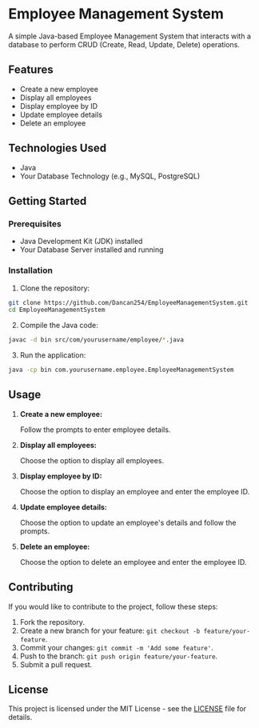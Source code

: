 # Employee Management System

A simple Java-based Employee Management System that interacts with a database to perform CRUD (Create, Read, Update, Delete) operations.

## Features

- Create a new employee
- Display all employees
- Display employee by ID
- Update employee details
- Delete an employee

## Technologies Used

- Java
- Your Database Technology (e.g., MySQL, PostgreSQL)

## Getting Started

### Prerequisites

- Java Development Kit (JDK) installed
- Your Database Server installed and running

### Installation

1. Clone the repository:

```bash
git clone https://github.com/Dancan254/EmployeeManagementSystem.git
cd EmployeeManagementSystem
```

2. Compile the Java code:

```bash
javac -d bin src/com/yourusername/employee/*.java
```

3. Run the application:

```bash
java -cp bin com.yourusername.employee.EmployeeManagementSystem
```

## Usage

1. **Create a new employee:**

   Follow the prompts to enter employee details.

2. **Display all employees:**

   Choose the option to display all employees.

3. **Display employee by ID:**

   Choose the option to display an employee and enter the employee ID.

4. **Update employee details:**

   Choose the option to update an employee's details and follow the prompts.

5. **Delete an employee:**

   Choose the option to delete an employee and enter the employee ID.

## Contributing

If you would like to contribute to the project, follow these steps:

1. Fork the repository.
2. Create a new branch for your feature: `git checkout -b feature/your-feature`.
3. Commit your changes: `git commit -m 'Add some feature'`.
4. Push to the branch: `git push origin feature/your-feature`.
5. Submit a pull request.

## License

This project is licensed under the MIT License - see the [LICENSE](LICENSE) file for details.
